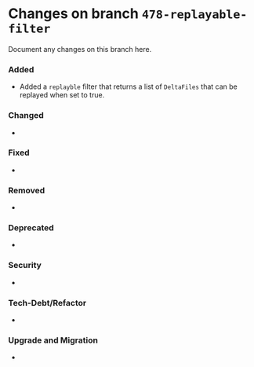 # Changes on branch `478-replayable-filter`
Document any changes on this branch here.
### Added
- Added a `replayble` filter that returns a list of `DeltaFiles` that can be replayed when set to true.

### Changed
- 

### Fixed
- 

### Removed
- 

### Deprecated
- 

### Security
- 

### Tech-Debt/Refactor
- 

### Upgrade and Migration
- 
